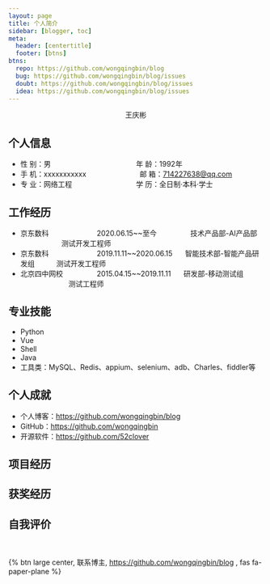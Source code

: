```yaml
---
layout: page
title: 个人简介
sidebar: [blogger, toc]
meta:
  header: [centertitle]
  footer: [btns]
btns:
  repo: https://github.com/wongqingbin/blog
  bug: https://github.com/wongqingbin/blog/issues
  doubt: https://github.com/wongqingbin/blog/issues
  idea: https://github.com/wongqingbin/blog/issues
---
```


<center>王庆彬</center>

<!-- more -->

## 个人信息

* 性 别：男 &emsp;&emsp;&emsp;&emsp;&emsp;&emsp;&emsp;&emsp;&emsp;&emsp;&emsp;&ensp; 年 龄：1992年
* 手 机：xxxxxxxxxxx &emsp;&emsp;&emsp;&emsp;&emsp;&emsp;&ensp;&ensp; 邮 箱：714227638@qq.com
* 专 业：网络工程 &emsp;&emsp;&emsp;&emsp;&emsp;&emsp;&emsp;&emsp;&ensp; 学 历：全日制·本科·学士

## 工作经历

* 京东数科&emsp;&emsp;&emsp;&emsp;&emsp;&emsp;&ensp; 2020.06.15~~至今&emsp;&emsp;&emsp;&emsp;&ensp;  技术产品部-AI产品部  &emsp;&emsp;&emsp;&emsp;&emsp;&ensp;  测试开发工程师
* 京东数科&emsp;&emsp;&emsp;&emsp;&emsp;&emsp;&ensp; 2019.11.11~~2020.06.15&emsp;&ensp;  智能技术部-智能产品研发组  &emsp;&emsp;&ensp;  测试开发工程师
* 北京四中网校&emsp;&emsp;&emsp;&emsp;&ensp; 2015.04.15~~2019.11.11&emsp;&ensp;  研发部-移动测试组  &emsp;&emsp;&emsp;&emsp;&emsp;&emsp;&ensp;  测试工程师

## 专业技能

* Python
* Vue
* Shell
* Java
* 工具类：MySQL、Redis、appium、selenium、adb、Charles、fiddler等

## 个人成就

* 个人博客：<https://github.com/wongqingbin/blog>
* GitHub：<https://github.com/wongqingbin>
* 开源软件：<https://github.com/52clover>

## 项目经历

## 获奖经历

## 自我评价

<br><br>{% btn large center, 联系博主, <https://github.com/wongqingbin/blog> , fas fa-paper-plane %}
